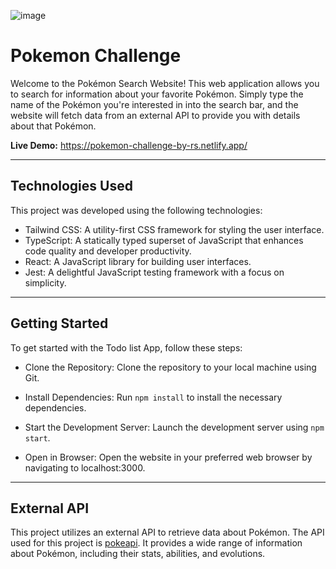![image](https://github.com/rafaellseara/pokemon-challenge/assets/88705264/db5402c8-609a-463a-b0c4-00850fba27ec)

# Pokemon Challenge

Welcome to the Pokémon Search Website! This web application allows you to search for information about your favorite Pokémon. Simply type the name of the Pokémon you're interested in into the search bar, and the website will fetch data from an external API to provide you with details about that Pokémon.

**Live Demo:** https://pokemon-challenge-by-rs.netlify.app/

---

## Technologies Used

This project was developed using the following technologies:

- Tailwind CSS: A utility-first CSS framework for styling the user interface.
- TypeScript: A statically typed superset of JavaScript that enhances code quality and developer productivity.
- React: A JavaScript library for building user interfaces.
- Jest: A delightful JavaScript testing framework with a focus on simplicity.

---

## Getting Started

To get started with the Todo list App, follow these steps:

- Clone the Repository: Clone the repository to your local machine using Git.

- Install Dependencies: Run `npm install` to install the necessary dependencies.

- Start the Development Server: Launch the development server using `npm start`.

- Open in Browser: Open the website in your preferred web browser by navigating to localhost:3000.

---

## External API

This project utilizes an external API to retrieve data about Pokémon. The API used for this project is [pokeapi](https://pokeapi.co/). It provides a wide range of information about Pokémon, including their stats, abilities, and evolutions.
